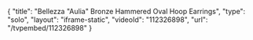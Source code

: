 {
    "title": "Bellezza \"Aulia\" Bronze Hammered Oval Hoop Earrings",
    "type": "solo",
    "layout": "iframe-static",
    "videoId": "112326898",
    "url": "\/tvpembed\/112326898"
}